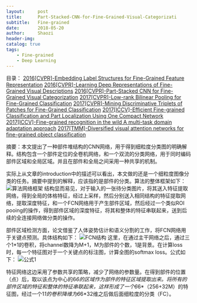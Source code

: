 ```yaml
---
layout:     post
title:      Part-Stacked-CNN-for-Fine-Grained-Visual-Categorizati
subtitle:   Fine-grained
date:       2018-05-20
author:     Shaozi
header-img: 
catalog: true
tags:
    - Fine-grained
    - Deep Learning
---
```


目录：
[2016[CVPR]-Embedding Label Structures for Fine-Grained Feature Representation](https://arxiv.org/pdf/1512.02895)
[2016[CVPR]-Learning Deep Representations of Fine-Grained Visual Descriptions](https://arxiv.org/pdf/1605.05395)
[2016[CVPR]-Part-Stacked CNN for Fine-Grained Visual Categorization](https://arxiv.org/pdf/1512.08086)
[2017[CVPR]-Low-rank Bilinear Pooling for Fine-Grained Classification](https://arxiv.org/pdf/1611.05109)
[2017[CVPR]-Mining Discriminative Triplets of Patches for Fine-Grained Classification](https://arxiv.org/pdf/1605.01130)
[2017[ICCV]-Efficient Fine-grained Classification and Part Localization Using One Compact Network]()
[2017[ICCV]-Fine-grained recognition in the wild A multi-task domain adaptation approach]()
[2017[TMM]-Diversified visual attention networks for fine-grained object classification]()

摘要：本文提出了一种部件堆结构的CNN网络，用于得到细粒度分类图的明确解释。结构包含一个部件定位的全卷机网络，和一个双流的分类网络，用于同时编码部件区域和全局区域。并且在部件和全局之间采用一种共享的机制。

实际上从文章的introduction中的描述可以看出，本文做的还是一个细粒度图像分类的任务。摘要中提到的解释，应该指的是部件的分类。算法的整体框架如下：
![算法网络框架](https://upload-images.jianshu.io/upload_images/11609151-eb5ce274c4fb0636.png?imageMogr2/auto-orient/strip%7CimageView2/2/w/1240)
结构显而易见，对于输入的一张待分类图片，将其送入特征提取网络，得到全局的体格特征，经过上采样，然后分别送入相同结构的特征提取网络，提取深度特征，和一个FCN网络用于产生部件区域，然后经过一个类似ROI pooing的操作，得到部件区域的深度特征，将其和整体的特征串联起来，送到后续的全连接网络做分类的操作。

部件区域检测方面，论文借鉴了人体姿势估计和语义分割的工作，将FCN网络用于关键点预测。具体结构如下：
![FCN结构](https://upload-images.jianshu.io/upload_images/11609151-db24c974f3e1431a.png?imageMogr2/auto-orient/strip%7CimageView2/2/w/1240)
这里，在通过主干网络之后，通过三个1*1的卷积，将channel数降为M+1，M为部件的个数，1是背景。在计算loss时，每一个特征图对于一个关键点的标注图，计算全图的softmax loss。公式如下：
![公式1](https://upload-images.jianshu.io/upload_images/11609151-df1eac8c98148e88.png?imageMogr2/auto-orient/strip%7CimageView2/2/w/1240)

特征网络这边采用了参数共享的策略，减少了网络的参数量。在得到部件的位置（点）后，取以该点为中心的6*6的区域作为部件的特征区域提取出来。将所有的部件区域的特征和整体的特征串联起来，这样形成了一个6*6*（256+32M）的特征图，经过一个1*1的卷积降维为6*6*32维之后做后面细粒度的分类（FC）。
